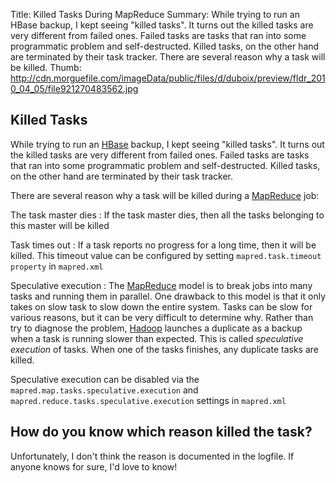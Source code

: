 Title: Killed Tasks During MapReduce
Summary: While trying to run an HBase backup, I kept seeing "killed tasks". It turns out the killed tasks are very different from failed ones. Failed tasks are tasks that ran into some programmatic problem and self-destructed. Killed tasks, on the other hand are terminated by their task tracker. There are several reason why a task will be killed.
Thumb: http://cdn.morguefile.com/imageData/public/files/d/duboix/preview/fldr_2010_04_05/file921270483562.jpg

Killed Tasks
------------

While trying to run an [HBase](tag:HBase) backup, I kept seeing "killed tasks". It turns out the killed tasks are very different from failed ones. Failed tasks are tasks that ran into some programmatic problem and self-destructed. Killed tasks, on the other hand are terminated by their task tracker.

There are several reason why a task will be killed during a [MapReduce](tag:MapReduce) job:

The task master dies
:   If the task master dies, then all the tasks belonging to this master will be killed

Task times out
:   If a task reports no progress for a long time, then it will be killed. This timeout value can be configured by setting `mapred.task.timeout property` in `mapred.xml`

Speculative execution
:   The [MapReduce](tag:MapReduce) model is to break jobs into many tasks and running them in parallel. One drawback to this model is that it only takes on slow task to slow down the entire system. Tasks can be slow for various reasons, but it can be very difficult to determine why. Rather than try to diagnose the problem, [Hadoop](tag:Hadoop) launches a duplicate as a backup when a task is running slower than expected. This is called _speculative execution_ of tasks. When one of the tasks finishes, any duplicate tasks are killed.

Speculative execution can be disabled via the `mapred.map.tasks.speculative.execution` and `mapred.reduce.tasks.speculative.execution` settings in `mapred.xml`

How do you know which reason killed the task?
---------------------------------------------

Unfortunately, I don't think the reason is documented in the logfile. If anyone knows for sure, I'd love to know!
